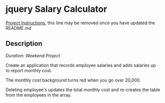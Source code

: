 # jquery Salary Calculator

[Project Instructions](./INSTRUCTIONS.md), this line may be removed once you have updated the README.md

## Description

_Duration: Weekend Project_

Create an application that records employee salaries and adds salaries up to report monthly cost.

The monthly cost background turns red when you go over 20,000.

Deleting employee's updates the total monthly cost and re-creates the table from the employees in the array.
